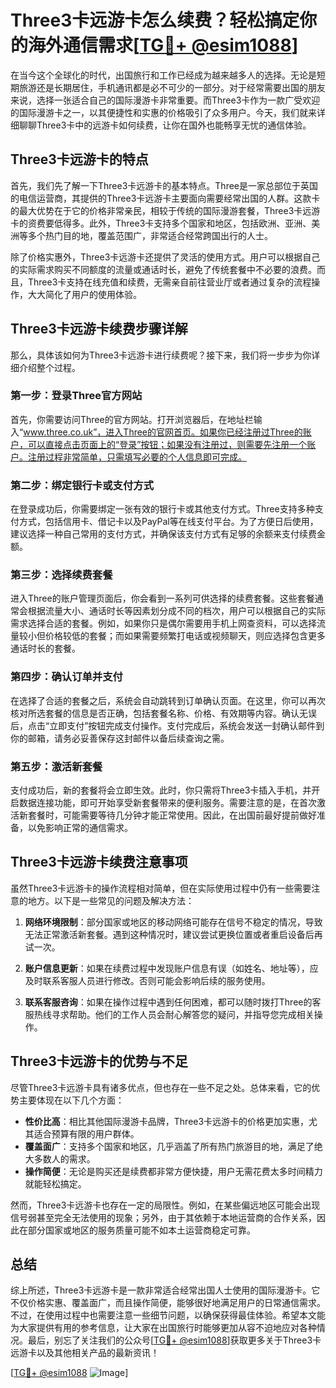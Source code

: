 # Three3卡远游卡怎么续费？轻松搞定你的海外通信需求[[TG💪+ @esim1088](https://t.me/s/esim1088)]

在当今这个全球化的时代，出国旅行和工作已经成为越来越多人的选择。无论是短期旅游还是长期居住，手机通讯都是必不可少的一部分。对于经常需要出国的朋友来说，选择一张适合自己的国际漫游卡非常重要。而Three3卡作为一款广受欢迎的国际漫游卡之一，以其便捷性和实惠的价格吸引了众多用户。今天，我们就来详细聊聊Three3卡中的远游卡如何续费，让你在国外也能畅享无忧的通信体验。

## Three3卡远游卡的特点

首先，我们先了解一下Three3卡远游卡的基本特点。Three是一家总部位于英国的电信运营商，其提供的Three3卡远游卡主要面向需要经常出国的人群。这款卡的最大优势在于它的价格非常亲民，相较于传统的国际漫游套餐，Three3卡远游卡的资费要低得多。此外，Three3卡支持多个国家和地区，包括欧洲、亚洲、美洲等多个热门目的地，覆盖范围广，非常适合经常跨国出行的人士。

除了价格实惠外，Three3卡远游卡还提供了灵活的使用方式。用户可以根据自己的实际需求购买不同额度的流量或通话时长，避免了传统套餐中不必要的浪费。而且，Three3卡支持在线充值和续费，无需亲自前往营业厅或者通过复杂的流程操作，大大简化了用户的使用体验。

## Three3卡远游卡续费步骤详解

那么，具体该如何为Three3卡远游卡进行续费呢？接下来，我们将一步步为你详细介绍整个过程。

### 第一步：登录Three官方网站

首先，你需要访问Three的官方网站。打开浏览器后，在地址栏输入“www.three.co.uk”，进入Three的官网首页。如果你已经注册过Three的账户，可以直接点击页面上的“登录”按钮；如果没有注册过，则需要先注册一个账户。注册过程非常简单，只需填写必要的个人信息即可完成。

### 第二步：绑定银行卡或支付方式

在登录成功后，你需要绑定一张有效的银行卡或其他支付方式。Three支持多种支付方式，包括信用卡、借记卡以及PayPal等在线支付平台。为了方便日后使用，建议选择一种自己常用的支付方式，并确保该支付方式有足够的余额来支付续费金额。

### 第三步：选择续费套餐

进入Three的账户管理页面后，你会看到一系列可供选择的续费套餐。这些套餐通常会根据流量大小、通话时长等因素划分成不同的档次，用户可以根据自己的实际需求选择合适的套餐。例如，如果你只是偶尔需要用手机上网查资料，可以选择流量较小但价格较低的套餐；而如果需要频繁打电话或视频聊天，则应选择包含更多通话时长的套餐。

### 第四步：确认订单并支付

在选择了合适的套餐之后，系统会自动跳转到订单确认页面。在这里，你可以再次核对所选套餐的信息是否正确，包括套餐名称、价格、有效期等内容。确认无误后，点击“立即支付”按钮完成支付操作。支付完成后，系统会发送一封确认邮件到你的邮箱，请务必妥善保存这封邮件以备后续查询之需。

### 第五步：激活新套餐

支付成功后，新的套餐将会立即生效。此时，你只需将Three3卡插入手机，并开启数据连接功能，即可开始享受新套餐带来的便利服务。需要注意的是，在首次激活新套餐时，可能需要等待几分钟才能正常使用。因此，在出国前最好提前做好准备，以免影响正常的通信需求。

## Three3卡远游卡续费注意事项

虽然Three3卡远游卡的操作流程相对简单，但在实际使用过程中仍有一些需要注意的地方。以下是一些常见的问题及解决方法：

1. **网络环境限制**：部分国家或地区的移动网络可能存在信号不稳定的情况，导致无法正常激活新套餐。遇到这种情况时，建议尝试更换位置或者重启设备后再试一次。
   
2. **账户信息更新**：如果在续费过程中发现账户信息有误（如姓名、地址等），应及时联系客服人员进行修改。否则可能会影响后续的服务使用。

3. **联系客服咨询**：如果在操作过程中遇到任何困难，都可以随时拨打Three的客服热线寻求帮助。他们的工作人员会耐心解答您的疑问，并指导您完成相关操作。

## Three3卡远游卡的优势与不足

尽管Three3卡远游卡具有诸多优点，但也存在一些不足之处。总体来看，它的优势主要体现在以下几个方面：

- **性价比高**：相比其他国际漫游卡品牌，Three3卡远游卡的价格更加实惠，尤其适合预算有限的用户群体。
- **覆盖面广**：支持多个国家和地区，几乎涵盖了所有热门旅游目的地，满足了绝大多数人的需求。
- **操作简便**：无论是购买还是续费都非常方便快捷，用户无需花费太多时间精力就能轻松搞定。

然而，Three3卡远游卡也存在一定的局限性。例如，在某些偏远地区可能会出现信号弱甚至完全无法使用的现象；另外，由于其依赖于本地运营商的合作关系，因此在部分国家或地区的服务质量可能不如本土运营商稳定可靠。

## 总结

综上所述，Three3卡远游卡是一款非常适合经常出国人士使用的国际漫游卡。它不仅价格实惠、覆盖面广，而且操作简便，能够很好地满足用户的日常通信需求。不过，在使用过程中也需要注意一些细节问题，以确保获得最佳体验。希望本文能为大家提供有用的参考信息，让大家在出国旅行时能够更加从容不迫地应对各种情况。最后，别忘了关注我们的公众号[[TG💪+ @esim1088](https://t.me/s/esim1088)]获取更多关于Three3卡远游卡以及其他相关产品的最新资讯！

[[TG💪+ @esim1088](https://t.me/s/esim1088) ![Image](https://i.postimg.cc/4NQfJmqS/Snipaste-2025-05-13-00-14-12.png)]